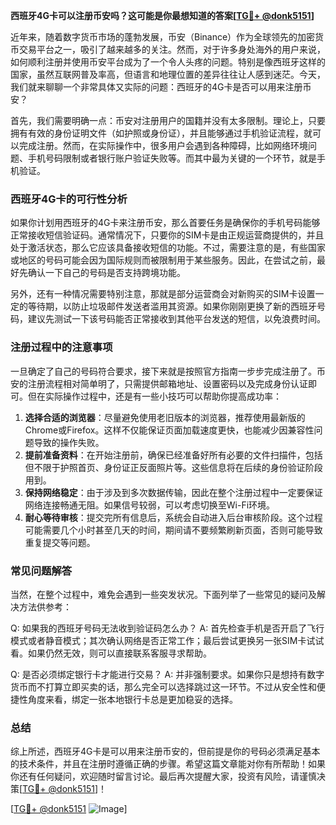 **西班牙4G卡可以注册币安吗？这可能是你最想知道的答案[[TG💪+ @donk5151](https://t.me/s/donk5151)]**

近年来，随着数字货币市场的蓬勃发展，币安（Binance）作为全球领先的加密货币交易平台之一，吸引了越来越多的关注。然而，对于许多身处海外的用户来说，如何顺利注册并使用币安平台成为了一个令人头疼的问题。特别是像西班牙这样的国家，虽然互联网普及率高，但语言和地理位置的差异往往让人感到迷茫。今天，我们就来聊聊一个非常具体又实际的问题：西班牙的4G卡是否可以用来注册币安？

首先，我们需要明确一点：币安对注册用户的国籍并没有太多限制。理论上，只要拥有有效的身份证明文件（如护照或身份证），并且能够通过手机验证流程，就可以完成注册。然而，在实际操作中，很多用户会遇到各种障碍，比如网络环境问题、手机号码限制或者银行账户验证失败等。而其中最为关键的一个环节，就是手机验证。

### 西班牙4G卡的可行性分析

如果你计划用西班牙的4G卡来注册币安，那么首要任务是确保你的手机号码能够正常接收短信验证码。通常情况下，只要你的SIM卡是由正规运营商提供的，并且处于激活状态，那么它应该具备接收短信的功能。不过，需要注意的是，有些国家或地区的号码可能会因为国际规则而被限制用于某些服务。因此，在尝试之前，最好先确认一下自己的号码是否支持跨境功能。

另外，还有一种情况需要特别注意，那就是部分运营商会对新购买的SIM卡设置一定的等待期，以防止垃圾邮件发送者滥用其资源。如果你刚刚更换了新的西班牙号码，建议先测试一下该号码能否正常接收到其他平台发送的短信，以免浪费时间。

### 注册过程中的注意事项

一旦确定了自己的号码符合要求，接下来就是按照官方指南一步步完成注册了。币安的注册流程相对简单明了，只需提供邮箱地址、设置密码以及完成身份认证即可。但在实际操作过程中，还是有一些小技巧可以帮助你提高成功率：

1. **选择合适的浏览器**：尽量避免使用老旧版本的浏览器，推荐使用最新版的Chrome或Firefox。这样不仅能保证页面加载速度更快，也能减少因兼容性问题导致的操作失败。
2. **提前准备资料**：在开始注册前，确保已经准备好所有必要的文件扫描件，包括但不限于护照首页、身份证正反面照片等。这些信息将在后续的身份验证阶段用到。
3. **保持网络稳定**：由于涉及到多次数据传输，因此在整个注册过程中一定要保证网络连接畅通无阻。如果信号较弱，可以考虑切换至Wi-Fi环境。
4. **耐心等待审核**：提交完所有信息后，系统会自动进入后台审核阶段。这个过程可能需要几个小时甚至几天的时间，期间请不要频繁刷新页面，否则可能导致重复提交等问题。

### 常见问题解答

当然，在整个过程中，难免会遇到一些突发状况。下面列举了一些常见的疑问及解决方法供参考：

Q: 如果我的西班牙号码无法收到验证码怎么办？
A: 首先检查手机是否开启了飞行模式或者静音模式；其次确认网络是否正常工作；最后尝试更换另一张SIM卡试试看。如果仍然无效，则可以直接联系客服寻求帮助。

Q: 是否必须绑定银行卡才能进行交易？
A: 并非强制要求。如果你只是想持有数字货币而不打算立即买卖的话，那么完全可以选择跳过这一环节。不过从安全性和便捷性角度来看，绑定一张本地银行卡总是更加稳妥的选择。

### 总结

综上所述，西班牙4G卡是可以用来注册币安的，但前提是你的号码必须满足基本的技术条件，并且在注册时遵循正确的步骤。希望这篇文章能对你有所帮助！如果你还有任何疑问，欢迎随时留言讨论。最后再次提醒大家，投资有风险，请谨慎决策[[TG💪+ @donk5151](https://t.me/s/donk5151)]！

[[TG💪+ @donk5151](https://t.me/s/donk5151) ![Image](https://i.postimg.cc/rwNCRYN7/Snipaste-2025-04-30-17-27-05.png)]